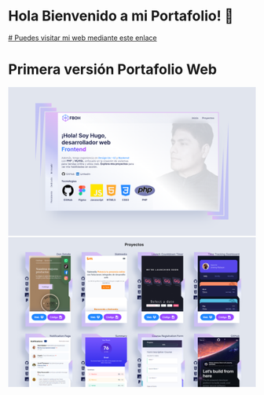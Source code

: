 # Hola Bienvenido a mi Portafolio! 👋
[# Puedes visitar mi web mediante este enlace](https://hunigolesan.github.io/HugoSan/)


# Primera versión Portafolio Web

![Diseño Prevista Del Proyecto Hugo Senati](/img/presentation_web.png)
![Diseño Prevista Del Proyecto Hugo Senati](/img/product_web_card.png)


